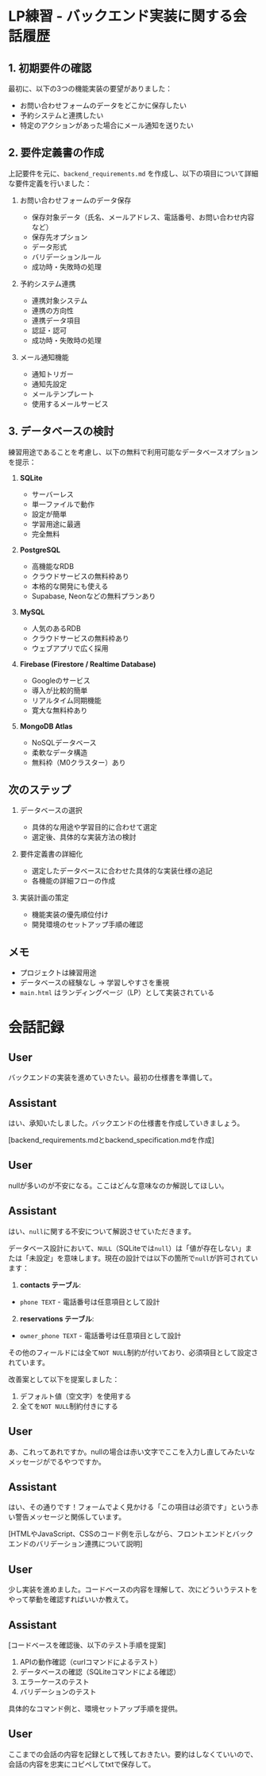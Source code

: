 # LP練習 - バックエンド実装に関する会話履歴

## 1. 初期要件の確認

最初に、以下の3つの機能実装の要望がありました：
- お問い合わせフォームのデータをどこかに保存したい
- 予約システムと連携したい
- 特定のアクションがあった場合にメール通知を送りたい

## 2. 要件定義書の作成

上記要件を元に、`backend_requirements.md` を作成し、以下の項目について詳細な要件定義を行いました：

1. お問い合わせフォームのデータ保存
   - 保存対象データ（氏名、メールアドレス、電話番号、お問い合わせ内容など）
   - 保存先オプション
   - データ形式
   - バリデーションルール
   - 成功時・失敗時の処理

2. 予約システム連携
   - 連携対象システム
   - 連携の方向性
   - 連携データ項目
   - 認証・認可
   - 成功時・失敗時の処理

3. メール通知機能
   - 通知トリガー
   - 通知先設定
   - メールテンプレート
   - 使用するメールサービス

## 3. データベースの検討

練習用途であることを考慮し、以下の無料で利用可能なデータベースオプションを提示：

1. **SQLite**
   - サーバーレス
   - 単一ファイルで動作
   - 設定が簡単
   - 学習用途に最適
   - 完全無料

2. **PostgreSQL**
   - 高機能なRDB
   - クラウドサービスの無料枠あり
   - 本格的な開発にも使える
   - Supabase, Neonなどの無料プランあり

3. **MySQL**
   - 人気のあるRDB
   - クラウドサービスの無料枠あり
   - ウェブアプリで広く採用

4. **Firebase (Firestore / Realtime Database)**
   - Googleのサービス
   - 導入が比較的簡単
   - リアルタイム同期機能
   - 寛大な無料枠あり

5. **MongoDB Atlas**
   - NoSQLデータベース
   - 柔軟なデータ構造
   - 無料枠（M0クラスター）あり

## 次のステップ

1. データベースの選択
   - 具体的な用途や学習目的に合わせて選定
   - 選定後、具体的な実装方法の検討

2. 要件定義書の詳細化
   - 選定したデータベースに合わせた具体的な実装仕様の追記
   - 各機能の詳細フローの作成

3. 実装計画の策定
   - 機能実装の優先順位付け
   - 開発環境のセットアップ手順の確認

## メモ
- プロジェクトは練習用途
- データベースの経験なし → 学習しやすさを重視
- `main.html` はランディングページ（LP）として実装されている 

# 会話記録

## User
バックエンドの実装を進めていきたい。最初の仕様書を準備して。

## Assistant
はい、承知いたしました。バックエンドの仕様書を作成していきましょう。

[backend_requirements.mdとbackend_specification.mdを作成]

## User
nullが多いのが不安になる。ここはどんな意味なのか解説してほしい。

## Assistant
はい、`null`に関する不安について解説させていただきます。

データベース設計において、`NULL`（SQLiteでは`null`）は「値が存在しない」または「未設定」を意味します。現在の設計では以下の箇所で`null`が許可されています：

1. **contacts テーブル**:
- `phone TEXT` - 電話番号は任意項目として設計

2. **reservations テーブル**:
- `owner_phone TEXT` - 電話番号は任意項目として設計

その他のフィールドには全て`NOT NULL`制約が付いており、必須項目として設定されています。

改善案として以下を提案しました：
1. デフォルト値（空文字）を使用する
2. 全てを`NOT NULL`制約付きにする

## User
あ、これってあれですか。nullの場合は赤い文字でここを入力し直してみたいなメッセージがでるやつですか。

## Assistant
はい、その通りです！フォームでよく見かける「この項目は必須です」という赤い警告メッセージと関係しています。

[HTMLやJavaScript、CSSのコード例を示しながら、フロントエンドとバックエンドのバリデーション連携について説明]

## User
少し実装を進めました。コードベースの内容を理解して、次にどういうテストをやって挙動を確認すればいいか教えて。

## Assistant
[コードベースを確認後、以下のテスト手順を提案]

1. APIの動作確認（curlコマンドによるテスト）
2. データベースの確認（SQLiteコマンドによる確認）
3. エラーケースのテスト
4. バリデーションのテスト

具体的なコマンド例と、環境セットアップ手順を提供。

## User
ここまでの会話の内容を記録として残しておきたい。要約はしなくていいので、会話の内容を忠実にコピペしてtxtで保存して。 